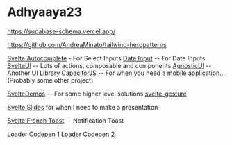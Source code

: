 # Adhyaaya23

https://supabase-schema.vercel.app/

https://github.com/AndreaMinato/tailwind-heropatterns

[Svelte Autocomplete](https://github.com/pstanoev/simple-svelte-autocomplete) - For Select Inputs
[Date Input](https://github.com/jacobmischka/svelte-flatpickr) -- For Date Inputs
[SvelteUI](https://www.svelteui.org) -- Lots of actions, composable and components
[AgnosticUI](https://www.agnosticui.com/) -- Another UI Library
[CapacitorJS](https://capacitorjs.com/solution/svelte) -- For when you need a mobile application... (Probably some other project)

[SvelteDemos](https://geoffrich.net/posts/assorted-svelte-demos/) -- For some higher level solutions
[svelte-gesture](https://github.com/wobsoriano/svelte-gesture)

[Svelte Slides](https://github.com/rajasegar/svelte-slides) for when I need to make a presentation

[Svelte French Toast](https://svelte-french-toast.com/) -- Notification Toast

[Loader Codepen 1](https://codepen.io/t_afif/pen/QWrwNBM)
[Loader Codepen 2](https://codepen.io/graphilla/pen/rNvBMYY)
